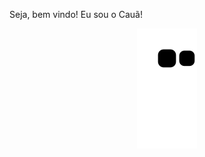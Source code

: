 Seja, bem vindo! Eu sou o Cauã!

<div align="center"> 
 
  ![Snake animation](https://github.com/Andr4Carvalho/Andr4Carvalho/blob/output/github-contribution-grid-snake.svg)
 
</div>
